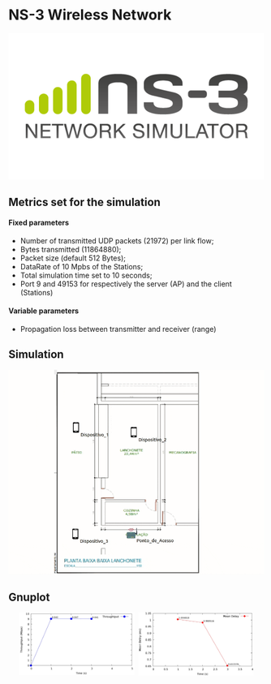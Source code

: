 <h1>NS-3 Wireless Network</h1>

<p align="center"><img src="./assets/ns-3.png"></p>


<h2>Metrics set for the simulation</h2>

<h4>Fixed parameters</h4>

- Number of transmitted UDP packets (21972) per link flow;
- Bytes transmitted (11864880);
- Packet size (default 512 Bytes);
- DataRate of 10 Mpbs of the Stations;
- Total simulation time set to 10 seconds;
- Port 9 and 49153 for respectively the server (AP) and the client (Stations)

<h4>Variable parameters</h4>

- Propagation loss between transmitter and receiver (range)

<h2>Simulation</h2>

<p align="center"><img src="./assets/rot_ns3_siml.gif"></p>

<h2>Gnuplot</h2>

<div style="display: flex; align-items: center; justify-content: center;">
  <img src="./assets/throughtput.jpg" alt="throughtput" style="margin-right: 4px; width:45%;" class="side-by-side">
  <img src="./assets/mean_delay.jpg" alt="mean delay" style="margin-left: 4px; width:45%;" class="side-by-side">
</div>
